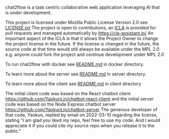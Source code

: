 chat2flow is a task centric collaborative web application leveraging AI that is under development.

This project is licensed under Mozilla Public License Version 2.0 see [LICENSE.txt](LICENSE.txt) The project is open to contributions, an [ICLA](ICLA.txt) is provided for pull requests and managed automatically by https://cla-assistant.io/ An important aspect of the ICLA is that it allows the Project Owner to change the project license in the future. If the license is changed in the future, the source code at that time would still always be available under the MPL 2.0 e.g. anyone could fork the project and continue development under MPL 2.0

To run chat2flow with docker see [README.md](docker/README.md) in docker directory.

To learn more about the server see [README.md](server/README.md) in server directory.

To learn more about the client see [README.md](client/README.md) in client directory

The initial client code was based on the React chatbot client https://github.com/YaokunLin/chatbot-react-client and the initial server code was based on the Node Express chatbot server https://github.com/YaokunLin/chatbot-server The generous developer of that code, Yaokun, replied by email on 2022-03-10 regarding the license, stating "I am glad you liked my repo, feel free to use my code. And I would appreciate it if you could cite my source repo when you release it to the public."
